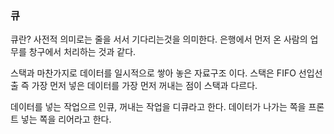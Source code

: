 ### 큐
큐란?
사전적 의미로는 줄을 서서 기다리는것을 의미한다. 은행에서 먼저 온 사람의 업무를 창구에서 처리하는 것과 같다.

스택과 마찬가지로 데이터를 일시적으로 쌓아 놓은 자료구조 이다.
스택은 FIFO 선입선출 즉 가장 먼저 넣은 데이터를 가장 먼저 꺼내는 점이 스택과 다르다.

데이터를 넣는 작업으르 인큐, 꺼내는 작업을 디큐라고 한다.
데이터가 나가는 쪽을 프론트 넣는 쪽을 리어라고 한다.

